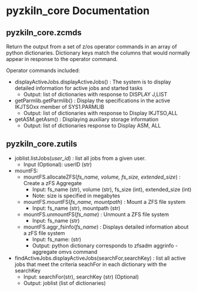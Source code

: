 # pyzkiln_core Documentation 

## pyzkiln_core.zcmds

Return the output from a set of z/os operator commands in an array of python dictionaries.
Dictionary keys match the columns that would normally appear in response to the operator command. 

Operator commands included:

- displayActiveJobs.displayActiveJobs() : The system is to display detailed information for active jobs and started tasks
    - Output: list of dictionaries with response to DISPLAY J,LIST
- getParmlib.getParmlib() : Display the specifications in the active IKJTSOxx member of SYS1.PARMLIB 
    - Output: list of dictionaries with response to Display IKJTSO,ALL
- getASM.getAsm() : Displaying auxiliary storage information
    - Output: list of dictionaries response to Display ASM, ALL




## pyzkiln_core.zutils
- joblist.listJobs(*user_id*) : list all jobs from a given user.  
    - Input (Optional): userID (str) 
- mountFS: 
    -  mountFS.allocateZFS(*fs_name, volume, fs_size, extended_size*) : Create a zFS Aggregate
        - Input: fs_name (str), volume (str), fs_size (int), extended_size (int)
        - Note: size is specified in megabytes
    -  mountFS.mountFS(*fs_name, mountpath*) : Mount a ZFS file system 
        - Input: fs_name (str), mountpath (str)
    -  mountFS.unmountFS(*fs_name*) :  Unmount a ZFS file system  
        - Input: fs_name (str)
    -  mountFS.aggr_fsinfo(*fs_name*) : Displays detailed information about a zFS file system
        - Input: fs_name: (str)
        - Output: python dictionary corresponds to zfsadm aggrinfo -aggregate omvs command 
- findActiveJobs.displayActiveJobs(searchFor,searchKey) : list all active jobs that meet the criteria seachFor in each dictionary with the searchKey
    - Input: searchFor(str), searchKey (str) (Optional)
    - Output: joblist (list of dictionaries)

